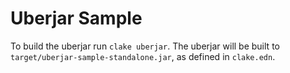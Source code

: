 # Uberjar Sample

To build the uberjar run `clake uberjar`. The uberjar will be built to
`target/uberjar-sample-standalone.jar`, as defined in `clake.edn`.